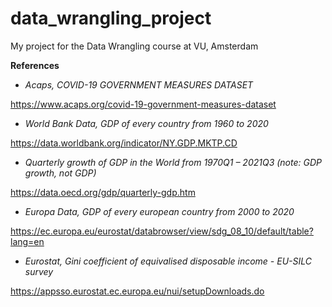 # data_wrangling_project
My project for the Data Wrangling course at VU, Amsterdam

**References**

* *Acaps, COVID-19 GOVERNMENT MEASURES DATASET*

https://www.acaps.org/covid-19-government-measures-dataset 

* *World Bank Data, GDP of every country from 1960 to 2020*

https://data.worldbank.org/indicator/NY.GDP.MKTP.CD 

* *Quarterly growth of GDP in the World from 1970Q1 – 2021Q3 (note: GDP growth, not GDP)*

https://data.oecd.org/gdp/quarterly-gdp.htm

* *Europa Data, GDP of every european country from 2000 to 2020*

https://ec.europa.eu/eurostat/databrowser/view/sdg_08_10/default/table?lang=en 

* *Eurostat, Gini coefficient of equivalised disposable income -    EU-SILC survey* 

https://appsso.eurostat.ec.europa.eu/nui/setupDownloads.do 
